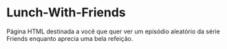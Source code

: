 # Lunch-With-Friends
Página HTML destinada a você que quer ver um episódio aleatório da série Friends enquanto aprecia uma bela refeição.
